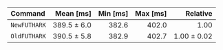 | Command | Mean [ms] | Min [ms] | Max [ms] | Relative |
|:---|---:|---:|---:|---:|
| `NewFUTHARK` | 389.5 ± 6.0 | 382.6 | 402.0 | 1.00 |
| `OldFUTHARK` | 390.5 ± 5.8 | 382.9 | 402.7 | 1.00 ± 0.02 |
